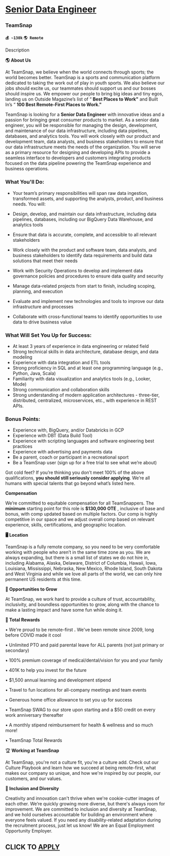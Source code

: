 # [Senior Data Engineer](https://www.remotewlb.com/apply/senior-data-engineer-84755)  
### TeamSnap  
#### `💰 ~130k` `🌎 Remote`  

Description

**🌎 About Us**

At TeamSnap, we believe when the world connects through sports; the world becomes better. TeamSnap is a sports and communication platform dedicated to taking the work out of play in youth sports. We also believe our jobs should excite us, our teammates should support us and our bosses should inspire us. We empower our people to bring big ideas and tiny egos, landing us on Outside Magazine’s list of “ **Best Places to Work"** and Built In’s “ **100 Best Remote-First Places to Work."**

  

TeamSnap is looking for a **Senior Data Engineer** with innovative ideas and a passion for bringing great consumer products to market. As a senior data engineer, you will be responsible for managing the design, development, and maintenance of our data infrastructure, including data pipelines, databases, and analytics tools. You will work closely with our product and development team, data analysts, and business stakeholders to ensure that our data infrastructure meets the needs of the organization. You will serve as a primary resource for designing and developing APIs to provide a seamless interface to developers and customers integrating products focused on the data pipeline powering the TeamSnap experience and business operations.

  

### What You'll Do:

  * Your team’s primary responsibilities will span raw data ingestion, transformed assets, and supporting the analysts, product, and business needs. You will:

  

  * Design, develop, and maintain our data infrastructure, including data pipelines, databases, including our BigQuery Data Warehouse, and analytics tools
  * Ensure that data is accurate, complete, and accessible to all relevant stakeholders
  * Work closely with the product and software team, data analysts, and business stakeholders to identify data requirements and build data solutions that meet their needs
  * Work with Security Operations to develop and implement data governance policies and procedures to ensure data quality and security
  * Manage data-related projects from start to finish, including scoping, planning, and execution
  * Evaluate and implement new technologies and tools to improve our data infrastructure and processes
  * Collaborate with cross-functional teams to identify opportunities to use data to drive business value

  

### What Will Set You Up for Success:

  * At least 3 years of experience in data engineering or related field
  * Strong technical skills in data architecture, database design, and data modeling
  * Experience with data integration and ETL tools
  * Strong proficiency in SQL and at least one programming language (e.g., Python, Java, Scala)
  * Familiarity with data visualization and analytics tools (e.g., Looker, Mode)
  * Strong communication and collaboration skills
  * Strong understanding of modern application architectures - three-tier, distributed, centralized, microservices, etc., with experience in REST APIs.

  

### Bonus Points:

  * Experience with, BigQuery, and/or Databricks in GCP
  * Experience with DBT (Data Build Tool)
  * Experience with scripting languages and software engineering best practices
  * Experience with advertising and payments data
  * Be a parent, coach or participant in a recreational sport
  * Be a TeamSnap user (sign up for a free trial to see what we’re about)

  

Got cold feet? If you’re thinking you don’t meet 100% of the above qualifications, **you should still seriously consider applying**. We’re all humans with special talents that go beyond what’s listed here.

  

 **Compensation**

  

We’re committed to equitable compensation for all TeamSnappers. The **minimum** starting point for this role is **$130,000 OTE** , inclusive of base and bonus, with comp updated based on multiple factors. Our comp is highly competitive in our space and we adjust overall comp based on relevant experience, skills, certifications, and geographic location.

  

**🖥 Location**

TeamSnap is a fully remote company, so you need to be very comfortable working with people who aren’t in the same time zone as you. We are always expanding, but there is a small list of states we do not hire in, including Alabama, Alaska, Delaware, District of Columbia, Hawaii, Iowa, Louisiana, Mississippi, Nebraska, New Mexico, Rhode Island, South Dakota and West Virginia and while we love all parts of the world, we can only hire permanent US residents at this time.

  

 **🚀 Opportunities to Grow**

At TeamSnap, we work hard to provide a culture of trust, accountability, inclusivity, and boundless opportunities to grow, along with the chance to make a lasting impact and have some fun while doing it.

  

 **🎩 Total Rewards**

• We're proud to be remote-first **.** We've been remote since 2009, long before COVID made it cool

• Unlimited PTO and paid parental leave for ALL parents (not just primary or secondary)

• 100% premium coverage of medical/dental/vision for you and your family

• 401K to help you invest for the future

• $1,500 annual learning and development stipend

• Travel to fun locations for all-company meetings and team events

• Generous home office allowance to set you up for success

• TeamSnap SWAG to our store upon starting and a $50 credit on every work anniversary thereafter

• A monthly stipend reimbursement for health & wellness and so much more!

• TeamSnap Total Rewards

  

🏆 **Working at TeamSnap**

At TeamSnap, you're not a culture fit, you're a culture add. Check out our Culture Playbook and learn how we succeed at being remote-first, what makes our company so unique, and how we're inspired by our people, our customers, and our values.

  

 **🧡 Inclusion and Diversity**

Creativity and innovation can't thrive when we're cookie-cutter images of each other. We’re quickly growing more diverse, but there's always room for improvement. We are committed to inclusion and diversity at TeamSnap, and we hold ourselves accountable for building an environment where everyone feels valued. If you need any disability-related adaptation during the recruitment process, just let us know! We are an Equal Employment Opportunity Employer.

  
## CLICK TO [APPLY](https://www.remotewlb.com/apply/senior-data-engineer-84755)

